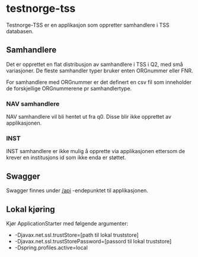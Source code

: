 # testnorge-tss
Testnorge-TSS er en applikasjon som oppretter samhandlere i TSS databasen. 

## Samhandlere

Det er opprettet en flat distribusjon av samhandlere i TSS i Q2, med små variasjoner. De fleste samhandler typer bruker enten ORGnummer eller FNR. 

For samhandlere med ORGnummer er det definert en csv fil som inneholder de forskjellige ORGnummerene pr samhandlertype. 

### NAV samhandlere
NAV samhandlere vil bli hentet ut fra q0. Disse blir ikke opprettet av applikasjonen.

### INST 
INST samhandlere er ikke mulig å opprette via applikasjonen ettersom de krever en institusjons id som ikke enda er støttet.

## Swagger
Swagger finnes under [/api](https://testnorge-tss.nais.preprod.local/api) -endepunktet til applikasjonen.

## Lokal kjøring
Kjør ApplicationStarter med følgende argumenter:
 - -Djavax.net.ssl.trustStore=[path til lokal truststore]
 - -Djavax.net.ssl.trustStorePassword=[passord til lokal truststore]
 - -Dspring.profiles.active=local